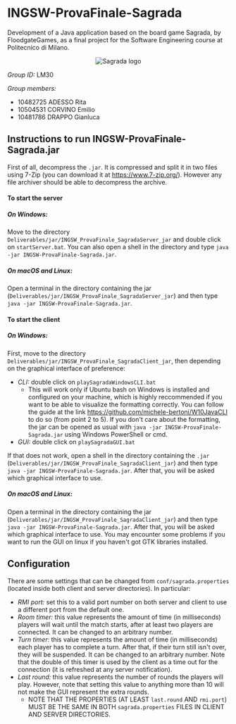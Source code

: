 # INGSW-ProvaFinale-Sagrada

Development of a Java application based on the board game Sagrada, by FloodgateGames, 
as a final project for the Software Engineering course at Politecnico di Milano.

<p align="center">
  <img src="https://github.com/Cr0w19/INGSW-ProvaFinale-Sagrada/blob/Model-Development/src/main/resources/Logo.jpg" alt="Sagrada logo">
</p>

*Group ID:* LM30

*Group members:*
+ 10482725 ADESSO Rita
+ 10504531 CORVINO Emilio
+ 10481786 DRAPPO Gianluca

## Instructions to run INGSW-ProvaFinale-Sagrada.jar
First of all, decompress the `.jar`. It is compressed and split it in two files using 7-Zip (you can download it at https://www.7-zip.org/). However any file archiver should be able to decompress the archive.
#### To start the server
##### On Windows:
Move to the directory `Deliverables/jar/INGSW_ProvaFinale_SagradaServer_jar` and double click on `startServer.bat`.
You can also open a shell in the directory and type `java -jar INGSW-ProvaFinale-Sagrada.jar`.

##### On macOS and Linux:
Open a terminal in the directory containing the jar (`Deliverables/jar/INGSW_ProvaFinale_SagradaServer_jar`) and then type `java -jar INGSW-ProvaFinale-Sagrada.jar`.

#### To start the client
##### On Windows: 
First, move to the directory `Deliverables/jar/INGSW_ProvaFinale_SagradaClient_jar`, then depending on the graphical interface of preference:
* _CLI:_ double click on `playSagradaWindowsCLI.bat`
  * This will work only if Ubuntu bash on Windows is installed and configured on your machine, which is highly reccommended if you want to be able to visualize the formatting correctly. You can follow the guide at the link https://github.com/michele-bertoni/W10JavaCLI to do so (from point 2 to 5). If you don't care about the formatting, the jar can be opened as usual with `java -jar INGSW-ProvaFinale-Sagrada.jar` using Windows PowerShell or cmd.
* _GUI:_ double click on `playSagradaGUI.bat`

If that does not work, open a shell in the directory containing the `.jar` (`Deliverables/jar/INGSW_ProvaFinale_SagradaClient_jar`) and then type `java -jar INGSW-ProvaFinale-Sagrada.jar`. After that, you will be asked which graphical interface to use.

##### On macOS and Linux:
Open a terminal in the directory containing the jar (`Deliverables/jar/INGSW_ProvaFinale_SagradaClient_jar`) and then type `java -jar INGSW-ProvaFinale-Sagrada.jar`. After that, you will be asked which graphical interface to use.
You may encounter some problems if you want to run the GUI on linux if you haven't got GTK libraries installed.

## Configuration
There are some settings that can be changed from `conf/sagrada.properties` (located inside both client and server directories). In particular:
* _RMI port:_ set this to a valid port number on both server and client to use a different port from the default one.
* _Room timer:_ this value represents the amount of time (in milliseconds) players will wait until the match starts, after at least two players are connected. It can be changed to an arbitrary number.
* _Turn timer:_ this value represents the amount of time (in milliseconds) each player has to complete a turn. After that, if their turn still isn't over, they will be suspended. It can be changed to an arbitrary number.
Note that the double of this timer is used by the client as a time out for the connection (it is refreshed at any server notification).
* _Last round:_ this value represents the number of rounds the players will play. However, note that setting this value to anything more than 10 will not make the GUI represent the extra rounds.
  * NOTE THAT THE PROPERTIES (AT LEAST `last.round` AND `rmi.port`) MUST BE THE SAME IN BOTH `sagrada.properties` FILES IN CLIENT AND SERVER DIRECTORIES.
